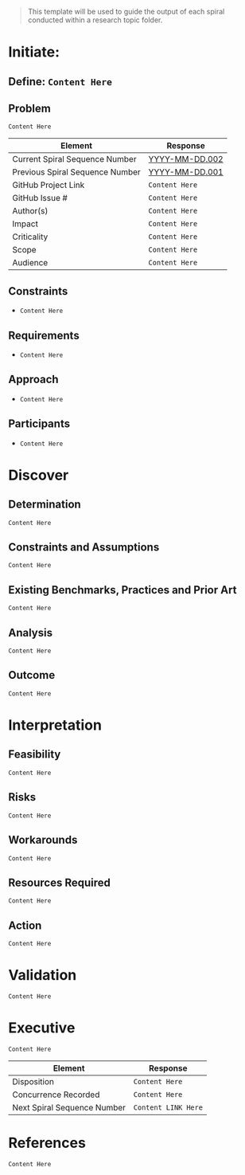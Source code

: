 > This template will be used to guide the output of each spiral conducted within a research topic folder.

# Initiate:

## Define: `Content Here`

## Problem

`Content Here`

| Element                         | Response                            |
| ------------------------------- | ----------------------------------- |
| Current Spiral Sequence Number  | [YYYY-MM-DD.002](YYYY-MM-DD.002.md) |
| Previous Spiral Sequence Number | [YYYY-MM-DD.001](YYYY-MM-DD.001.md) |
| GitHub Project Link             | `Content Here`                      |
| GitHub Issue #                  | `Content Here`                      |
| Author(s)                       | `Content Here`                      |
| Impact                          | `Content Here`                      |
| Criticality                     | `Content Here`                      |
| Scope                           | `Content Here`                      |
| Audience                        | `Content Here`                      |

## Constraints

- `Content Here`

## Requirements

- `Content Here`

## Approach                    

- `Content Here`

## Participants

- `Content Here`

# Discover

## Determination

`Content Here`

## Constraints and Assumptions

`Content Here`

## Existing Benchmarks, Practices and Prior Art 

`Content Here`

## Analysis

`Content Here`
  
## Outcome

`Content Here`

# Interpretation

## Feasibility

`Content Here`

## Risks

`Content Here`

## Workarounds

`Content Here`

## Resources Required

`Content Here`

## Action 

`Content Here`

# Validation

`Content Here`

# Executive

`Content Here`

| Element                     | Response            |
| --------------------------- | ------------------- |
| Disposition                 | `Content Here`      |
| Concurrence Recorded        | `Content Here`      |
| Next Spiral Sequence Number | `Content LINK Here` |

# References

`Content Here`
